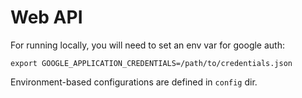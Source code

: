 # Web API

For running locally, you will need to set an env var for google auth:

```
export GOOGLE_APPLICATION_CREDENTIALS=/path/to/credentials.json
```

Environment-based configurations are defined in `config` dir.
